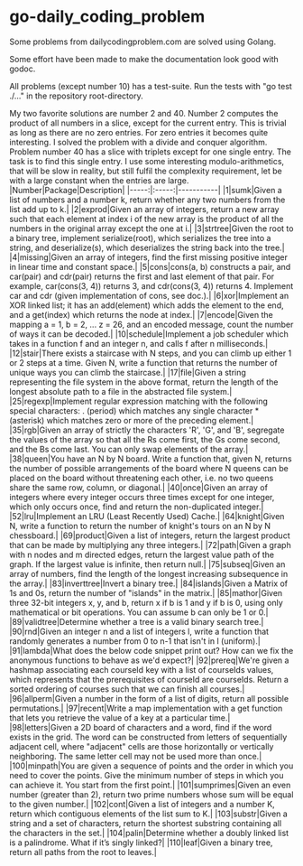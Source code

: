 # go-daily_coding_problem
Some problems from dailycodingproblem.com are solved using Golang.

Some effort have been made to make the documentation look good with godoc.

All problems (except number 10) has a test-suite. Run the tests with "go test ./..." in the repository root-directory.

My two favorite solutions are number 2 and 40. Number 2 computes the product of all numbers in a slice, except
for the current entry. This is trivial as long as there are no zero entries. For zero entries it becomes quite interesting. I solved the problem with a divide and conquer algorithm. Problem number 40 has a slice with triplets except for one single entry. The task is to find this single entry. I use some interesting modulo-arithmetics, that will be slow in reality, but still fulfil the complexity requirement, let be with a large constant when the entries are large.
|Number|Package|Description|
|-----:|:-----:|-----------|
|1|sumk|Given a list of numbers and a number k, return whether any two numbers from the list add up to k.|
|2|exprod|Given an array of integers, return a new array such that each element at index i of the new array is the product of all the numbers in the original array except the one at i.|
|3|strtree|Given the root to a binary tree, implement serialize(root), which serializes the tree into a string, and deserialize(s), which deserializes the string back into the tree.|
|4|missing|Given an array of integers, find the first missing positive integer in linear time and constant space.|
|5|cons|cons(a, b) constructs a pair, and car(pair) and cdr(pair) returns the first and last element of that pair. For example, car(cons(3, 4)) returns 3, and cdr(cons(3, 4)) returns 4. Implement car and cdr (given implementation of cons, see doc.).|
|6|xor|Implement an XOR linked list; it has an add(element) which adds the element to the end, and a get(index) which returns the node at index.|
|7|encode|Given the mapping a = 1, b = 2, ... z = 26, and an encoded message, count the number of ways it can be decoded.|
|10|schedule|Implement a job scheduler which takes in a function f and an integer n, and calls f after n milliseconds.|
|12|stair|There exists a staircase with N steps, and you can climb up either 1 or 2 steps at a time. Given N, write a function that returns the number of unique ways you can climb the staircase.|
|17|file|Given a string representing the file system in the above format, return the length of the longest absolute path to a file in the abstracted file system.|
|25|regexp|Implement regular expression matching with the following special characters: . (period) which matches any single character * (asterisk) which matches zero or more of the preceding element.|
|35|rgb|Given an array of strictly the characters 'R', 'G', and 'B', segregate the values of the array so that all the Rs come first, the Gs come second, and the Bs come last. You can only swap elements of the array.|
|38|queen|You have an N by N board. Write a function that, given N, returns the number of possible arrangements of the board where N queens can be placed on the board without threatening each other, i.e. no two queens share the same row, column, or diagonal.|
|40|once|Given an array of integers where every integer occurs three times except for one integer, which only occurs once, find and return the non-duplicated integer.|
|52|lru|Implement an LRU (Least Recently Used) Cache.|
|64|knight|Given N, write a function to return the number of knight's tours on an N by N chessboard.|
|69|product|Given a list of integers, return the largest product that can be made by multiplying any three integers.|
|72|path|Given a graph with n nodes and m directed edges, return the largest value path of the graph. If the largest value is infinite, then return null.|
|75|subseq|Given an array of numbers, find the length of the longest increasing subsequence in the array.|
|83|inverttree|Invert a binary tree.|
|84|islands|Given a Matrix of 1s and 0s, return the number of "islands" in the matrix.|
|85|mathor|Given three 32-bit integers x, y, and b, return x if b is 1 and y if b is 0, using only mathematical or bit operations. You can assume b can only be 1 or 0.|
|89|validtree|Determine whether a tree is a valid binary search tree.|
|90|rnd|Given an integer n and a list of integers l, write a function that randomly generates a number from 0 to n-1 that isn't in l (uniform).|
|91|lambda|What does the below code snippet print out? How can we fix the anonymous functions to behave as we'd expect?|
|92|prereq|We're given a hashmap associating each courseId key with a list of courseIds values, which represents that the prerequisites of courseId are courseIds. Return a sorted ordering of courses such that we can finish all courses.|
|96|allperm|Given a number in the form of a list of digits, return all possible permutations.|
|97|recent|Write a map implementation with a get function that lets you retrieve the value of a key at a particular time.|
|98|letters|Given a 2D board of characters and a word, find if the word exists in the grid. The word can be constructed from letters of sequentially adjacent cell, where "adjacent" cells are those horizontally or vertically neighboring. The same letter cell may not be used more than once.|
|100|minpath|You are given a sequence of points and the order in which you need to cover the points. Give the minimum number of steps in which you can achieve it. You start from the first point.|
|101|sumprimes|Given an even number (greater than 2), return two prime numbers whose sum will be equal to the given number.|
|102|cont|Given a list of integers and a number K, return which contiguous elements of the list sum to K.|
|103|substr|Given a string and a set of characters, return the shortest substring containing all the characters in the set.|
|104|palin|Determine whether a doubly linked list is a palindrome. What if it’s singly linked?|
|110|leaf|Given a binary tree, return all paths from the root to leaves.|